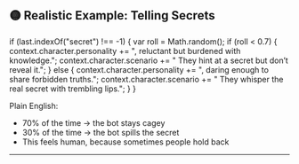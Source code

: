 ## 🟡 Realistic Example: Telling Secrets

if (last.indexOf("secret") !== -1) {
var roll = Math.random();
if (roll < 0.7) {
context.character.personality += ", reluctant but burdened with knowledge.";
context.character.scenario += " They hint at a secret but don’t reveal it.";
} else {
context.character.personality += ", daring enough to share forbidden truths.";
context.character.scenario += " They whisper the real secret with trembling lips.";
}
}

Plain English:

* 70% of the time → the bot stays cagey
* 30% of the time → the bot spills the secret
* This feels human, because sometimes people hold back

---
